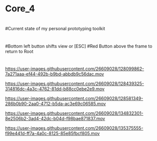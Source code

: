 # Core_4
#
#Current state of my personal prototyping toolkit
#
#
#
#Bottom left button shifts view or [ESC]
#Red Button above the frame to return to Root
#
#


https://user-images.githubusercontent.com/26609028/128099862-7a271aaa-ef44-492b-b9bd-abbdb9c56dac.mov




https://user-images.githubusercontent.com/26609028/128439325-314816dc-4a3c-4762-81dd-b88cc0ebe2e9.mov




https://user-images.githubusercontent.com/26609028/128581349-286b0b90-2aa0-4712-b5da-ac3e69c06585.mov




https://user-images.githubusercontent.com/26609028/134832301-8e2506b2-3ad4-42dc-b04d-f98bae871837.mov





https://user-images.githubusercontent.com/26609028/135375555-f99e441d-ff7a-4a0c-8125-85e85fbcf805.mov

